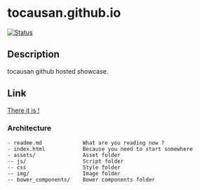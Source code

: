 # tocausan.github.io
[![Status](https://img.shields.io/badge/Status-On_air-green.svg)]()

## Description
tocausan github hosted showcase.

## Link
[There it is !](http://tocausan.github.io)

### Architecture
```
- readme.md             What are you reading now ?
- index.html            Because you need to start somewhere
- assets/               Asset folder
-- js/                  Script folder
-- css                  Style folder
-- img/                 Image folder
-- bower_components/    Bower components folder
```








